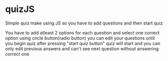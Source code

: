 # quizJS
Simple quiz make using JS
so you have to add questions and then start quiz


You have to add atleast 2 options for each question and select one correct option using circle button(radio button)
you can edit your questions until you begin quiz
after pressing "start quiz button" quiz will start and you can only edit previous answers and can't see next question without answering correct one

